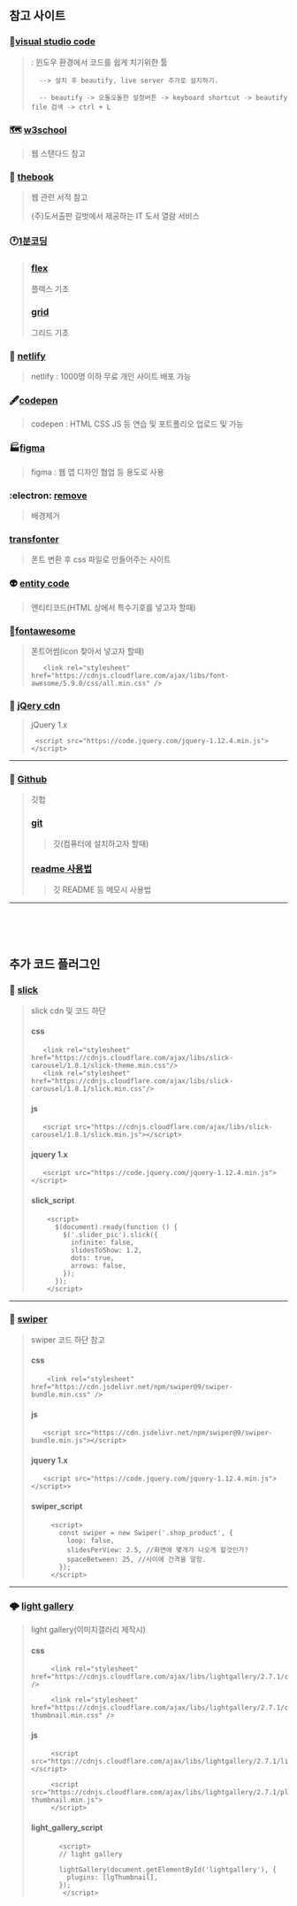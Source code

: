 ## 참고 사이트 


### 🥇[visual studio code](https://code.visualstudio.com/)
    
> : 윈도우 환경에서 코드를 쉽게 치기위한 툴
>   
>
>       --> 설치 후 beautify, live server 추가로 설치하기.
>       
>       -- beautify -> 오돌오돌한 설정버튼 -> keyboard shortcut -> beautify file 검색 -> ctrl + L
>
>

### 🗺️ [w3school](https://www.w3schools.com/)

> 웹 스탠다드 참고
>
>

### 📖 [thebook](https://thebook.io/)

> 웹 관련 서적 참고    
>
>(주)도서출판 길벗에서 제공하는 IT 도서 열람 서비스
>


### 🕐[1분코딩](https://studiomeal.com/)
>
> ### [flex](https://studiomeal.com/archives/197)
>  플렉스 기초
>
> ### [grid](https://studiomeal.com/archives/533)
>  그리드 기초
> 
>

### 🔲 [netlify](https://www.netlify.com/)
> netlify : 1000명 이하 무료 개인 사이트 배포 가능
> 
>

### 🖋️[codepen](https://codepen.io/)
> codepen : HTML CSS JS 등 연습 및 포트폴리오 업로드 및 가능
> 
>


### 🏭[figma](https://www.figma.com/)
> figma : 웹 앱 디자인 협업 등 용도로 사용
> 
>

### :electron: [remove](https://www.remove.bg/ko)
>  배경제거
> 
>

### [transfonter](https://transfonter.org/)
> 폰트 변환 후 css 파일로 만들어주는 사이트
>
>

### 👽 [entity code](https://entitycode.com/)
>  엔티티코드(HTML 상에서 특수기호를 넣고자 할때)
> 
>

### 📁[fontawesome](https://fontawesome.com/)
>  폰트어썸(icon 찾아서 넣고자 할때)
>
>
>        <link rel="stylesheet" href="https://cdnjs.cloudflare.com/ajax/libs/font-awesome/5.9.0/css/all.min.css" />​
>


### 🧩 [jQery cdn](https://releases.jquery.com/)
> jQuery 1.x
>
>      <script src="https://code.jquery.com/jquery-1.12.4.min.js"></script>​
>

----------------------

### 🔰 [Github](https://github.com/)
> 깃헙
>
>
> ### [git](https://git-scm.com/downloads)
> > 깃(컴퓨터에 설치하고자 할때)
>
>
> ### [readme 사용법](https://m.blog.naver.com/jooeun0502/221956294941)
> > 깃 README 등 메모시 사용법
>
>  
--------------------------  

<br/>
<br/>
<br/>

## 추가 코드 플러그인



### 🎰 [slick](https://kenwheeler.github.io/slick/)
> slick cdn 및 코드 하단 
>
> #### css
>
>        <link rel="stylesheet" href="https://cdnjs.cloudflare.com/ajax/libs/slick-carousel/1.8.1/slick-theme.min.css"/>
>        <link rel="stylesheet" href="https://cdnjs.cloudflare.com/ajax/libs/slick-carousel/1.8.1/slick.min.css"/>
>
> #### js
>
>        <script src="https://cdnjs.cloudflare.com/ajax/libs/slick-carousel/1.8.1/slick.min.js"></script>
>
> #### jquery 1.x
>
>        <script src="https://code.jquery.com/jquery-1.12.4.min.js"></script>
>
> #### slick_script
>
>         <script>
>           $(document).ready(function () {
>             $('.slider_pic').slick({
>               infinite: false,
>               slidesToShow: 1.2,
>               dots: true,
>               arrows: false,
>             });
>           });
>         </script>


---------------------------

### 🦢 [swiper](https://swiperjs.com/)
> swiper 코드 하단 참고
>
> #### css
>
>         <link rel="stylesheet" href="https://cdn.jsdelivr.net/npm/swiper@9/swiper-bundle.min.css" />
>         
> #### js
>
>        <script src="https://cdn.jsdelivr.net/npm/swiper@9/swiper-bundle.min.js"></script>
>
>
> #### jquery 1.x
>
>        <script src="https://code.jquery.com/jquery-1.12.4.min.js"></script>>
>
> #### swiper_script
>
>          <script>
>            const swiper = new Swiper('.shop_product', {
>              loop: false,
>              slidesPerView: 2.5, //화면에 몇개가 나오게 할것인가?
>              spaceBetween: 25, //사이에 간격을 말함.
>            });
>          </script>
>

---------------------------------------

### 🌩️ [light gallery](https://www.lightgalleryjs.com/)
> light gallery(이미지갤러리 제작시)
>
>#### css
>
>          <link rel="stylesheet" href="https://cdnjs.cloudflare.com/ajax/libs/lightgallery/2.7.1/css/lightgallery.min.css" />
>
>          <link rel="stylesheet" href="https://cdnjs.cloudflare.com/ajax/libs/lightgallery/2.7.1/css/lg-thumbnail.min.css" />
>          
>
>#### js
>
>          <script src="https://cdnjs.cloudflare.com/ajax/libs/lightgallery/2.7.1/lightgallery.min.js"></script>
>
>          <script src="https://cdnjs.cloudflare.com/ajax/libs/lightgallery/2.7.1/plugins/thumbnail/lg-thumbnail.min.js">
>          </script>
>
>#### light_gallery_script
>
>            <script>
>            // light gallery
>
>            lightGallery(document.getElementById('lightgallery'), {
>              plugins: [lgThumbnail],
>            });
>             </script>
>
>
